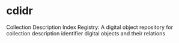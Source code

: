 # cdidr
Collection Description Index Registry: A digital object repository for collection description identifier digital objects and their relations
